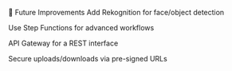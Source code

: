 🚀 Future Improvements
Add Rekognition for face/object detection

Use Step Functions for advanced workflows

API Gateway for a REST interface

Secure uploads/downloads via pre-signed URLs
